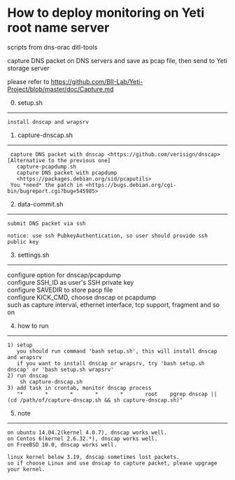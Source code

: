# How to deploy monitoring on Yeti root name server


 scripts from dns-orac ditl-tools

 capture DNS packet on DNS servers and save as pcap file, then send to Yeti
 storage server

 please refer to <https://github.com/BII-Lab/Yeti-Project/blob/master/doc/Capture.md>


0. setup.sh
------------
    install dnscap and wrapsrv

1. capture-dnscap.sh
------------
     capture DNS packet with dnscap <https://github.com/verisign/dnscap>  
    [Alternative to the previous one]  
       capture-pcapdump.sh  
       capture DNS packet with pcapdump
       <https://packages.debian.org/sid/pcaputils>  
     You *need* the patch in <https://bugs.debian.org/cgi-bin/bugreport.cgi?bug=545985>
     
2. data-commit.sh
------------
    submit DNS packet via ssh
    
    notice: use ssh PubkeyAuthentication, so user should provide ssh public key

3. settings.sh
------------
   configure option for dnscap/pcapdump  
   configure SSH_ID as user's SSH private key  
   configure SAVEDIR to store pacp file  
   configure KICK_CMD, choose dnscap or pcapdump  
   such as capture interval, ethernet interface, tcp support, fragment and so on  

4. how to run
------------
    1) setup
       you should run command 'bash setup.sh', this will install dnscap and wrapsrv
       if you want to install dnscap or wrapsrv, try 'bash setup.sh dnscap' or 'bash setup.sh wrapsrv'
    2) run dnscap
        sh capture-dnscap.sh
    3) add task in crontab, monitor dnscap process
       "*       *       *       *       *       root	pgrep dnscap || (cd /path/of/capture-dnscap.sh && sh capture-dnscap.sh)"


5. note
------------
    on ubuntu 14.04.2(kernel 4.0.7), dnscap works well.
    on Centos 6(kernel 2.6.32.*), dnscap works well.
    on FreeBSD 10.0, dnscap works well.
	
    linux kernel below 3.19, dnscap sometimes lost packets.
    so if choose Linux and use dnscap to capture packet, please upgrage your kernel.

